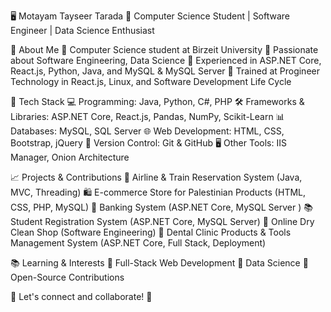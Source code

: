 🖥️ Motayam Tayseer Tarada
📍 Computer Science Student | Software Engineer | Data Science Enthusiast



🚀 About Me
🔹 Computer Science student at Birzeit University
🔹 Passionate about Software Engineering, Data Science
🔹 Experienced in ASP.NET Core, React.js, Python, Java, and MySQL & MySQL Server
🔹 Trained at Progineer Technology in React.js, Linux, and Software Development Life Cycle

🔧 Tech Stack
💻 Programming: Java, Python, C#, PHP
🛠️ Frameworks & Libraries: ASP.NET Core, React.js, Pandas, NumPy, Scikit-Learn
📊 Databases: MySQL, SQL Server
🌐 Web Development: HTML, CSS, Bootstrap, jQuery
🔗 Version Control: Git & GitHub
🖥️ Other Tools: IIS Manager, Onion Architecture

📈 Projects & Contributions
🚆 Airline & Train Reservation System (Java, MVC, Threading)
🛍️ E-commerce Store for Palestinian Products (HTML, CSS, PHP, MySQL)
🏦 Banking System (ASP.NET Core, MySQL Server )
📚 Student Registration System (ASP.NET Core, MySQL Server)
🧼 Online Dry Clean Shop (Software Engineering)
🦷 Dental Clinic Products & Tools Management System (ASP.NET Core, Full Stack, Deployment)


📚 Learning & Interests
🔹 Full-Stack Web Development
🔹 Data Science
🔹 Open-Source Contributions

💬 Let's connect and collaborate! 🚀

